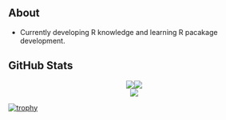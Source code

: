 ## About
- Currently developing R knowledge and learning R pacakage development.

## GitHub Stats
<div style="display: flex; justify-content: center; align-items: center;">
  <img clas="img" src = "https://github-readme-stats.vercel.app/api?username=ELW-courses&show=reviews&theme=blue-green&rank_icon=github&hide_border=false&include_all_commits=true&count_private=false&hide=stars&show_icons=true&&custom_title=Stats" />
  <img clas="img" src = "https://nirzak-streak-stats.vercel.app/?user=ELW-courses&theme=blue-green&hide_border=false" />
</div>


<div style="display: flex; justify-content: center; align-items: center;">
  <img clas="img" src = "https://github-readme-stats.vercel.app/api/top-langs/?username=ELW-courses&theme=gotham&hide_border=false&include_all_commits=false&count_private=false&layout=donut" />
</div>

[![trophy](https://github-profile-trophy.vercel.app/?username=ELW-courses&theme=alduin)](https://github.com/ELW-courses/github-profile-trophy)
